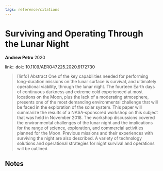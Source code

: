 ```yaml
---
tags: reference/citations
---
```

# Surviving and Operating Through the Lunar Night

**Andrew Petro**
2020

link:: 
doi:: 10.1109/AERO47225.2020.9172730

> [!info] Abstract
> One of the key capabilities needed for performing long-duration missions on the lunar surface is survival, and ultimately operational viability, through the lunar night. The fourteen Earth days of continuous darkness and extreme cold experienced at most locations on the Moon, plus the lack of a moderating atmosphere, presents one of the most demanding environmental challenge that will be faced in the exploration of the solar system. This paper will summarize the results of a NASA-sponsored workshop on this subject that was held in November 2018. The workshop discussions covered the environmental challenges of the lunar night and the implications for the range of science, exploration, and commercial activities planned for the Moon. Previous missions and their experiences with surviving the night are also described. A variety of technology solutions and operational strategies for night survival and operations will be outlined.



## Notes

